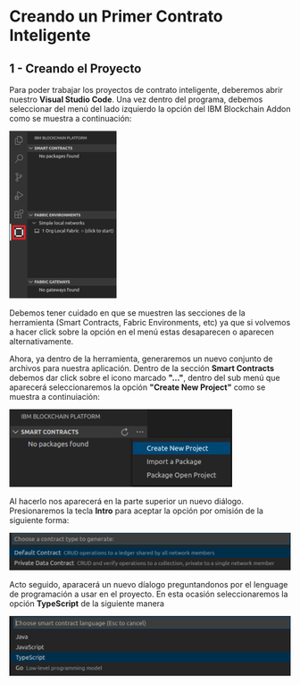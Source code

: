 # Creando un Primer Contrato Inteligente

## 1 - Creando el Proyecto

Para poder trabajar los proyectos de contrato inteligente, deberemos abrir nuestro __Visual Studio Code__. Una vez dentro del programa, debemos seleccionar del menú del lado izquierdo la opción del IBM Blockchain Addon como se muestra a continuación:

![menu](../imagenes/menu-blockchain.png)

Debemos tener cuidado en que se muestren las secciones de la herramienta (Smart Contracts, Fabric Environments, etc) ya que si volvemos a hacer click sobre la opción en el menú estas desaparecen o aparecen alternativamente.

Ahora, ya dentro de la herramienta, generaremos un nuevo conjunto de archivos para nuestra aplicación. Dentro de la sección __Smart Contracts__ debemos dar click sobre el icono marcado __"..."__, dentro del sub menú que aparecerá seleccionaremos la opción __"Create New Project"__ como se muestra a continuiación:

![create new project](../imagenes/create-new_project.png)

Al hacerlo nos aparecerá en la parte superior un nuevo diálogo. Presionaremos la tecla __Intro__ para aceptar la opción por omisión de la siguiente forma:

![create default contract](../imagenes/default-contract.png)

Acto seguido, aparacerá un nuevo díalogo preguntandonos por el lenguage de programación a usar en el proyecto. En esta ocasión seleccionaremos la opción __TypeScript__ de la siguiente manera

![select language](../imagenes/typescript.png)